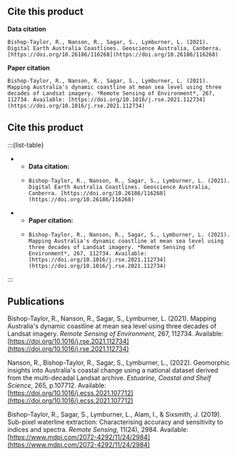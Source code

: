 ## Cite this product

**Data citation**
```text
Bishop-Taylor, R., Nanson, R., Sagar, S., Lymburner, L. (2021). Digital Earth Australia Coastlines. Geoscience Australia, Canberra. [https://doi.org/10.26186/116268](https://doi.org/10.26186/116268)
```

**Paper citation**
```text
Bishop-Taylor, R., Nanson, R., Sagar, S., Lymburner, L. (2021). Mapping Australia's dynamic coastline at mean sea level using three decades of Landsat imagery. *Remote Sensing of Environment*, 267, 112734. Available: [https://doi.org/10.1016/j.rse.2021.112734](https://doi.org/10.1016/j.rse.2021.112734)
```

## Cite this product

:::{list-table}

* - **Data citation:**
  - ```text
    Bishop-Taylor, R., Nanson, R., Sagar, S., Lymburner, L. (2021). Digital Earth Australia Coastlines. Geoscience Australia, Canberra. [https://doi.org/10.26186/116268](https://doi.org/10.26186/116268)
    ```
* - **Paper citation:**
  - ```text
    Bishop-Taylor, R., Nanson, R., Sagar, S., Lymburner, L. (2021). Mapping Australia's dynamic coastline at mean sea level using three decades of Landsat imagery. *Remote Sensing of Environment*, 267, 112734. Available: [https://doi.org/10.1016/j.rse.2021.112734](https://doi.org/10.1016/j.rse.2021.112734)
    ```
:::

## Publications

Bishop-Taylor, R., Nanson, R., Sagar, S., Lymburner, L. (2021). Mapping Australia's dynamic coastline at mean sea level using three decades of Landsat imagery. *Remote Sensing of Environment*, 267, 112734. Available: [https://doi.org/10.1016/j.rse.2021.112734](https://doi.org/10.1016/j.rse.2021.112734)

Nanson, R., Bishop-Taylor, R., Sagar, S., Lymburner, L., (2022). Geomorphic insights into Australia's coastal change using a national dataset derived from the multi-decadal Landsat archive. *Estuarine, Coastal and Shelf Science*, 265, p.107712. Available: [https://doi.org/10.1016/j.ecss.2021.107712](https://doi.org/10.1016/j.ecss.2021.107712)

Bishop-Taylor, R., Sagar, S., Lymburner, L., Alam, I., & Sixsmith, J. (2019). Sub-pixel waterline extraction: Characterising accuracy and sensitivity to indices and spectra. *Remote Sensing*, 11(24), 2984. Available: [https://www.mdpi.com/2072-4292/11/24/2984](https://www.mdpi.com/2072-4292/11/24/2984)

